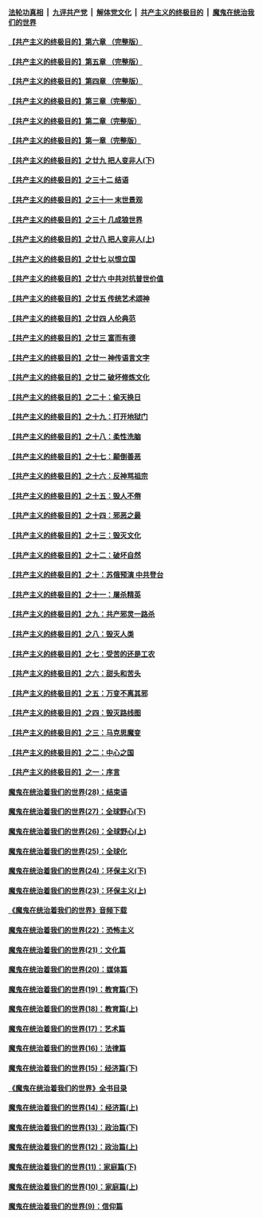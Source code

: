 ####  [法轮功真相](../../../../basic/blob/master/README.md?t=05100431) &nbsp;|&nbsp; [九评共产党](../../../../9ping.md/blob/master/README.md?t=05100431) &nbsp;|&nbsp; [解体党文化](../../../../jtdwh.md/blob/master/README.md?t=05100431)  &nbsp;|&nbsp; [共产主义的终极目的](../../../../gczydzjmd.md/blob/master/README.md?t=05100431) &nbsp;|&nbsp; [魔鬼在统治我们的世界](../../../../mgztzwmdsj.md/blob/master/README.md?t=05100431) 

#### [【共产主义的终极目的】第六章 （完整版）](../pages/nsc422/n11428913.md?t=05100431) 

#### [【共产主义的终极目的】第五章 （完整版）](../pages/nsc422/n11428912.md?t=05100431) 

#### [【共产主义的终极目的】第四章 （完整版）](../pages/nsc422/n11428907.md?t=05100431) 

#### [【共产主义的终极目的】第三章（完整版）](../pages/nsc422/n11428848.md?t=05100431) 

#### [【共产主义的终极目的】第二章（完整版）](../pages/nsc422/n11428831.md?t=05100431) 

#### [【共产主义的终极目的】第一章（完整版）](../pages/nsc422/n11417651.md?t=05100431) 

#### [【共产主义的终极目的】之廿九 把人变非人(下)](../pages/nsc422/n11344140.md?t=05100431) 

#### [【共产主义的终极目的】之三十二 结语](../pages/nsc422/n11360535.md?t=05100431) 

#### [【共产主义的终极目的】之三十一 末世景观](../pages/nsc422/n11351129.md?t=05100431) 

#### [【共产主义的终极目的】之三十 几成狼世界](../pages/nsc422/n11348280.md?t=05100431) 

#### [【共产主义的终极目的】之廿八 把人变非人(上)](../pages/nsc422/n11340492.md?t=05100431) 

#### [【共产主义的终极目的】之廿七 以恨立国](../pages/nsc422/n11336944.md?t=05100431) 

#### [【共产主义的终极目的】之廿六 中共对抗普世价值](../pages/nsc422/n11324785.md?t=05100431) 

#### [【共产主义的终极目的】之廿五 传统艺术颂神](../pages/nsc422/n11296396.md?t=05100431) 

#### [【共产主义的终极目的】之廿四 人伦典范](../pages/nsc422/n11296397.md?t=05100431) 

#### [【共产主义的终极目的】之廿三 富而有德](../pages/nsc422/n11283598.md?t=05100431) 

#### [【共产主义的终极目的】之廿一 神传语言文字](../pages/nsc422/n11263265.md?t=05100431) 

#### [【共产主义的终极目的】之廿二 破坏修炼文化](../pages/nsc422/n11245728.md?t=05100431) 

#### [【共产主义的终极目的】之二十：偷天换日](../pages/nsc422/n11238846.md?t=05100431) 

#### [【共产主义的终极目的】之十九：打开地狱门](../pages/nsc422/n11206376.md?t=05100431) 

#### [【共产主义的终极目的】之十八：柔性洗脑](../pages/nsc422/n11199994.md?t=05100431) 

#### [【共产主义的终极目的】之十七：颠倒善恶](../pages/nsc422/n11179782.md?t=05100431) 

#### [【共产主义的终极目的】之十六：反神骂祖宗](../pages/nsc422/n11166798.md?t=05100431) 

#### [【共产主义的终极目的】之十五：毁人不倦](../pages/nsc422/n11166792.md?t=05100431) 

#### [【共产主义的终极目的】之十四：邪恶之最](../pages/nsc422/n11150249.md?t=05100431) 

#### [【共产主义的终极目的】之十三：毁灭文化](../pages/nsc422/n11135227.md?t=05100431) 

#### [【共产主义的终极目的】之十二：破坏自然](../pages/nsc422/n11135214.md?t=05100431) 

#### [【共产主义的终极目的】之十：苏俄预演 中共登台](../pages/nsc422/n11118424.md?t=05100431) 

#### [【共产主义的终极目的】之十一：屠杀精英](../pages/nsc422/n11118442.md?t=05100431) 

#### [【共产主义的终极目的】之九：共产邪灵一路杀](../pages/nsc422/n11114139.md?t=05100431) 

#### [【共产主义的终极目的】之八：毁灭人类](../pages/nsc422/n11108503.md?t=05100431) 

#### [【共产主义的终极目的】之七：受苦的还是工农](../pages/nsc422/n11101809.md?t=05100431) 

#### [【共产主义的终极目的】之六：甜头和苦头](../pages/nsc422/n11096971.md?t=05100431) 

#### [【共产主义的终极目的】之五：万变不离其邪](../pages/nsc422/n11091285.md?t=05100431) 

#### [【共产主义的终极目的】之四：毁灭路线图](../pages/nsc422/n11086284.md?t=05100431) 

#### [【共产主义的终极目的】之三：马克思魔变](../pages/nsc422/n11061941.md?t=05100431) 

#### [【共产主义的终极目的】之二：中心之国](../pages/nsc422/n11047728.md?t=05100431) 

#### [【共产主义的终极目的】之一：序言](../pages/nsc422/n11086077.md?t=05100431) 

#### [魔鬼在统治着我们的世界(28)：结束语](../pages/nsc422/n10936246.md?t=05100431) 

#### [魔鬼在统治着我们的世界(27)：全球野心(下)](../pages/nsc422/n10928319.md?t=05100431) 

#### [魔鬼在统治着我们的世界(26)：全球野心(上)](../pages/nsc422/n10900318.md?t=05100431) 

#### [魔鬼在统治着我们的世界(25)：全球化](../pages/nsc422/n10788205.md?t=05100431) 

#### [魔鬼在统治着我们的世界(24)：环保主义(下)](../pages/nsc422/n10695307.md?t=05100431) 

#### [魔鬼在统治着我们的世界(23)：环保主义(上)](../pages/nsc422/n10688613.md?t=05100431) 

#### [《魔鬼在统治着我们的世界》音频下载](../pages/nsc422/n10635553.md?t=05100431) 

#### [魔鬼在统治着我们的世界(22)：恐怖主义](../pages/nsc422/n10614727.md?t=05100431) 

#### [魔鬼在统治着我们的世界(21)：文化篇](../pages/nsc422/n10597706.md?t=05100431) 

#### [魔鬼在统治着我们的世界(20)：媒体篇](../pages/nsc422/n10586579.md?t=05100431) 

#### [魔鬼在统治着我们的世界(19)：教育篇(下)](../pages/nsc422/n10564808.md?t=05100431) 

#### [魔鬼在统治着我们的世界(18)：教育篇(上)](../pages/nsc422/n10526970.md?t=05100431) 

#### [魔鬼在统治着我们的世界(17)：艺术篇](../pages/nsc422/n10499093.md?t=05100431) 

#### [魔鬼在统治着我们的世界(16)：法律篇](../pages/nsc422/n10485969.md?t=05100431) 

#### [魔鬼在统治着我们的世界(15)：经济篇(下)](../pages/nsc422/n10469975.md?t=05100431) 

#### [《魔鬼在统治着我们的世界》全书目录](../pages/nsc422/n10464261.md?t=05100431) 

#### [魔鬼在统治着我们的世界(14)：经济篇(上)](../pages/nsc422/n10457370.md?t=05100431) 

#### [魔鬼在统治着我们的世界(13)：政治篇(下)](../pages/nsc422/n10448270.md?t=05100431) 

#### [魔鬼在统治着我们的世界(12)：政治篇(上)](../pages/nsc422/n10444576.md?t=05100431) 

#### [魔鬼在统治着我们的世界(11)：家庭篇(下)](../pages/nsc422/n10440961.md?t=05100431) 

#### [魔鬼在统治着我们的世界(10)：家庭篇(上)](../pages/nsc422/n10435448.md?t=05100431) 

#### [魔鬼在统治着我们的世界(9)：信仰篇](../pages/nsc422/n10432159.md?t=05100431) 

